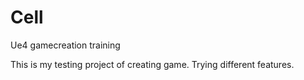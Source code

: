 # Cell
Ue4 gamecreation training

This is my testing project of creating game. Trying different features.
